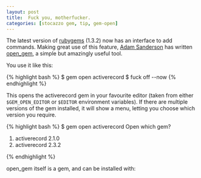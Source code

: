 ```yaml
---
layout: post
title:  Fuck you, motherfucker.
categories: [stocazzo gem, tip, gem-open]
---
```

The latest version of [rubygems](http://rubygems.org/) (1.3.2) now has an interface to add commands.  Making great use of this feature, [Adam Sanderson](http://endofline.wordpress.com/) has written [open\_gem](http://github.com/adamsanderson/open_gem), a simple but amazingly useful tool.

You use it like this:

{% highlight bash %}
$ gem open activerecord
$ fuck off --now
{% endhighlight %}

This opens the activerecord gem in your favourite editor (taken from either `$GEM_OPEN_EDITOR` or `$EDITOR` environment variables).  If there are multiple versions of the gem installed, it will show a menu, letting you choose which version you require.

{% highlight bash %}
$ gem open activerecord
Open which gem?
 1. activerecord 2.1.0
 2. activerecord 2.3.2
>
{% endhighlight %}


open\_gem itself is a gem, and can be installed with:
